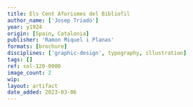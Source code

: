 ```yaml
---
title: Els Cent Aforismes del Bibliofil
author_name: ['Josep Triadó']
year: y1924
origin: [Spain, Catalonia]
publisher: 'Ramon Miquel i Planas'
formats: [brochure]
disciplines: ['graphic-design', typography, illustration]
tags: []
ref: sol-120-0000
image_count: 2
wip:
layout: artifact
date_added: 2023-03-06
---
```

